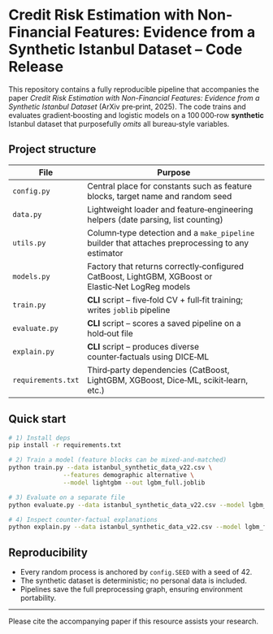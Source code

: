 # Credit Risk Estimation with Non-Financial Features: Evidence from a Synthetic Istanbul Dataset – Code Release

This repository contains a fully reproducible pipeline that accompanies the paper *Credit Risk Estimation with Non-Financial Features: Evidence from a Synthetic Istanbul Dataset* (ArXiv pre‑print, 2025).  The code trains and evaluates gradient‑boosting and logistic models on a 100 000‑row **synthetic** Istanbul dataset that purposefully *omits* all bureau‑style variables.  

## Project structure

| File | Purpose |
|------|---------|
| `config.py` | Central place for constants such as feature blocks, target name and random seed |
| `data.py` | Lightweight loader and feature‑engineering helpers (date parsing, list counting) |
| `utils.py` | Column‑type detection and a `make_pipeline` builder that attaches preprocessing to any estimator |
| `models.py` | Factory that returns correctly‑configured CatBoost, LightGBM, XGBoost or Elastic‑Net LogReg models |
| `train.py` | **CLI** script – five‑fold CV + full‑fit training; writes `joblib` pipeline |
| `evaluate.py` | **CLI** script – scores a saved pipeline on a hold‑out file |
| `explain.py` | **CLI** script – produces diverse counter‑factuals using DICE‑ML |
| `requirements.txt` | Third‑party dependencies (CatBoost, LightGBM, XGBoost, Dice‑ML, scikit‑learn, etc.) |

## Quick start

```bash
# 1) Install deps
pip install -r requirements.txt

# 2) Train a model (feature blocks can be mixed-and-matched)
python train.py --data istanbul_synthetic_data_v22.csv \
               --features demographic alternative \
               --model lightgbm --out lgbm_full.joblib

# 3) Evaluate on a separate file
python evaluate.py --data istanbul_synthetic_data_v22.csv --model lgbm_full.joblib

# 4) Inspect counter‑factual explanations
python explain.py --data istanbul_synthetic_data_v22.csv --model lgbm_full.joblib --n 10
```


## Reproducibility

* Every random process is anchored by `config.SEED` with a seed of 42.
* The synthetic dataset is deterministic; no personal data is included.
* Pipelines save the full preprocessing graph, ensuring environment portability.

---

Please cite the accompanying paper if this resource assists your research.
